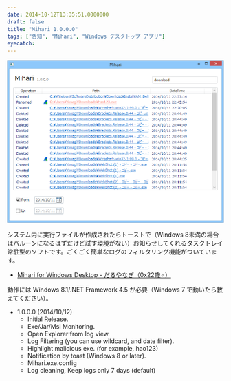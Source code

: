 ```yaml
---
date: 2014-10-12T13:35:51.0000000
draft: false
title: "Mihari 1.0.0.0"
tags: ["告知", "Mihari", "Windows デスクトップ アプリ"]
eyecatch: 
---
```

<p><span itemscope itemtype="http://schema.org/Photograph"><img src="20141012131758.png" alt="f:id:daruyanagi:20141012131758p:plain" title="f:id:daruyanagi:20141012131758p:plain" class="hatena-fotolife" itemprop="image"></span></p><p>システム内に実行ファイルが作成されたらトーストで（Windows 8未満の場合はバルーンになるはずだけど試す環境がない）お知らせしてくれるタスクトレイ常駐型のソフトです。ごくごく簡単なログのフィルタリング機能がついています。</p>

<ul>
<li><a href="http://download.daruyanagi.net/Mihari%20for%20Windows%20Desktop">Mihari for Windows Desktop - &#x3060;&#x308B;&#x3084;&#x306A;&#x304E;&#xFF08;0x22&#x6B73;&#x2642;&#xFF09;</a></li>
</ul><p>動作には Windows 8.1/.NET Framework 4.5 が必要（Windows 7 で動いたら教えてください）。</p>

<ul>
<li>1.0.0.0 (2014/10/12)
<ul>
<li>Initial Release.</li>
<li>Exe/Jar/Msi Monitoring.</li>
<li>Open Explorer from log view.</li>
<li>Log Filtering (you can use wildcard, and date filter).</li>
<li>Highlight malicious exe. (for example, hao123)</li>
<li>Notification by toast (Windows 8 or later). </li>
<li>Mihari.exe.config</li>
<li>Log cleaning, Keep logs only 7 days (default)</li>
</ul></li>
</ul>